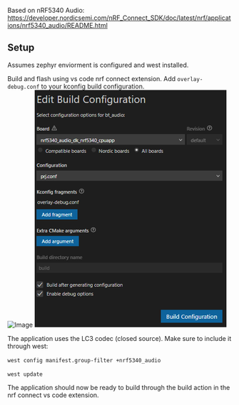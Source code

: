 Based on nRF5340 Audio: https://developer.nordicsemi.com/nRF_Connect_SDK/doc/latest/nrf/applications/nrf5340_audio/README.html

## Setup
Assumes zephyr enviorment is configured and west installed.

Build and flash using vs code nrf connect extension. Add `overlay-debug.conf` to your kconfig build configuration.\
![Image](./assets/nrf_connect_tab.PNG)
![Image](./assets/build_configuration.PNG)

The application uses the LC3 codec (closed source). Make sure to include it through west:

`west config manifest.group-filter +nrf5340_audio`

`west update`

The application should now be ready to build through the build action in the nrf connect vs code extension.
